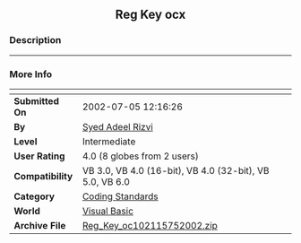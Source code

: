 ﻿<div align="center">

## Reg Key ocx


</div>

### Description



----


 
### More Info
 


<span>             |<span>
---                |---
**Submitted On**   |2002-07-05 12:16:26
**By**             |[Syed Adeel Rizvi](https://github.com/Planet-Source-Code/PSCIndex/blob/master/ByAuthor/syed-adeel-rizvi.md)
**Level**          |Intermediate
**User Rating**    |4.0 (8 globes from 2 users)
**Compatibility**  |VB 3\.0, VB 4\.0 \(16\-bit\), VB 4\.0 \(32\-bit\), VB 5\.0, VB 6\.0
**Category**       |[Coding Standards](https://github.com/Planet-Source-Code/PSCIndex/blob/master/ByCategory/coding-standards__1-43.md)
**World**          |[Visual Basic](https://github.com/Planet-Source-Code/PSCIndex/blob/master/ByWorld/visual-basic.md)
**Archive File**   |[Reg\_Key\_oc102115752002\.zip](https://github.com/Planet-Source-Code/syed-adeel-rizvi-reg-key-ocx__1-36594/archive/master.zip)









